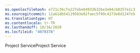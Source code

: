 ```yaml
---
ms.openlocfilehash: e721c36cfa227ebe84933632be3e04cb0257e1c3
ms.sourcegitcommit: 11a61db54119503e82faec5f99c4273e8d1247e5
ms.translationtype: HT
ms.contentlocale: tr-TR
ms.lasthandoff: 10/16/2020
ms.locfileid: "4070378"
---
```

<span data-ttu-id="3eacb-101">Project Service</span><span class="sxs-lookup"><span data-stu-id="3eacb-101">Project Service</span></span>
